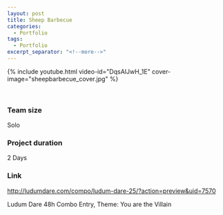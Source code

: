 ```yaml
---
layout: post
title: Sheep Barbecue
categories:
  - Portfolio
tags:
  - Portfolio
excerpt_separator: "<!--more-->"
---
```


{% include youtube.html video-id="DqsAIJwH_1E" cover-image="sheepbarbecue_cover.jpg" %}

 ឵឵
<!--more-->

### Team size
Solo

### Project duration
2 Days

### Link
<http://ludumdare.com/compo/ludum-dare-25/?action=preview&uid=7570>

Ludum Dare 48h Combo Entry, Theme: You are the Villain